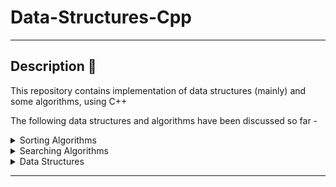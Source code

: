# Data-Structures-Cpp

---

## Description 📝

This repository contains implementation of data structures (mainly) and some algorithms, using C++

The following data structures and algorithms have been discussed so far -

<details>
    <summary> Sorting Algorithms
    </summary>
    <ul type = "disc">
        <li>  Bubble sort (✔)
        <li>  Insertion sort (✔)
        <li>  Selection sort (✔)
        <l1>  Bitonic sort (✔)
        <l1>  Quick sort (✔)
    </ul>
</details>

<details>
    <summary> Searching Algorithms
    </summary>
        <ul type = "disc">
            <li> Binary Search (✔) </a>
            <li> Linear Search (✔)</a>
        </ul>

</details>
<details>
    <summary> Data Structures
    </summary>
        <ul type = "disc">
            <details>
            <summary> Matrices </summary>
            <ul>
                <li>  Diagonal Matrix (✔) 
                <li>  Lower Triangular Matrix (✔) 
                <li>  Symmetric Matrix (✔) 
                <li>  Tridiagonal Matrix (✔) 
                <li>  Upper Triangular Matrix (✔) 
            </ul>
            </details>
            <details>
            <summary> Linked List </summary>
                <ul type = "circle">
                    <li> Sorted Singly Linked List (✔)
                    <li> Doubly Linked List (✔)
                </ul>
            </details>
            <details>
            <summary> Stack </summary>
                <ul type = "circle">
                    <li> Using array (✔)
                    <li> Using linked list (❌)
                </ul>
            </details>
        </ul>

</details>

---
